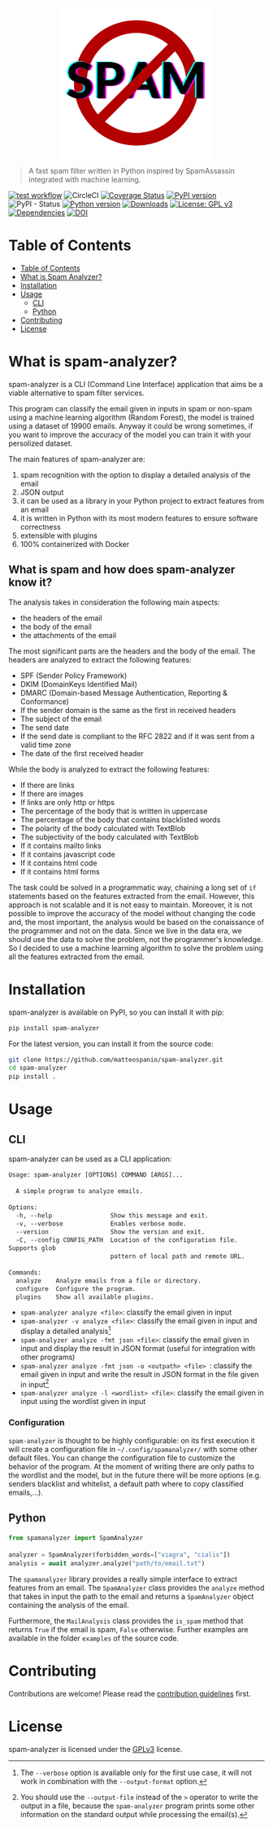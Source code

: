 <p style="display:flex;align-items:center;justify-content:center">
    <img src="docs/assets/images/logo_transparent.png" width="300px" />
</p>

> A fast spam filter written in Python inspired by SpamAssassin integrated with machine learning.

[![test workflow](https://github.com/matteospanio/spam-analyzer/actions/workflows/test.yml/badge.svg)](https://github.com/matteospanio/spam-analyzer/actions/workflows/test.yml/badge.svg)
![CircleCI](https://img.shields.io/circleci/build/github/matteospanio/spam-analyzer?label=circleci-build&logo=CIRCLECI)
[![Coverage Status](https://coveralls.io/repos/github/matteospanio/spam-analyzer/badge.svg?branch=master)](https://coveralls.io/github/matteospanio/spam-analyzer?branch=master)
[![PyPI version](https://badge.fury.io/py/spam-analyzer.svg)](https://badge.fury.io/py/spam-analyzer)
![PyPI - Status](https://img.shields.io/pypi/status/spam-analyzer)
[![Python version](https://img.shields.io/badge/python-3.10%20%7C%203.11-blue)](https://img.shields.io/badge/python-3.10%20%7C%203.7%20%7C%203.11-blue)
[![Downloads](https://pepy.tech/badge/spam-analyzer)](https://pepy.tech/project/spam-analyzer)
[![License: GPL v3](https://img.shields.io/badge/License-GPLv3-blue.svg)](https://www.gnu.org/licenses/gpl-3.0)
[![Dependencies](https://img.shields.io/librariesio/github/matteospanio/spam-analyzer)](https://libraries.io/github/matteospanio/spam-analyzer)
[![DOI](https://zenodo.org/badge/565609735.svg)](https://zenodo.org/doi/10.5281/zenodo.10198893)

# Table of Contents

- [Table of Contents](#table-of-contents)
- [What is Spam Analyzer?](#what-is-spam-analyzer)
- [Installation](#installation)
- [Usage](#usage)
  * [CLI](#cli)
  * [Python](#python)
- [Contributing](#contributing)
- [License](#license)


# What is spam-analyzer?

spam-analyzer is a CLI (Command Line Interface) application that aims be a viable alternative to spam filter services.

This program can classify the email given in inputs in spam or non-spam using a machine learning algorithm (Random Forest), the model is trained using a dataset of 19900 emails. Anyway it could be wrong sometimes, if you want to improve the accuracy of the model you can train it with your persolized dataset.

The main features of spam-analyzer are:

1. spam recognition with the option to display a detailed analysis of the email
2. JSON output
3. it can be used as a library in your Python project to extract features from an email
4. it is written in Python with its most modern features to ensure software correctness
5. extensible with plugins
6. 100% containerized with Docker

## What is spam and how does spam-analyzer know it?

The analysis takes in consideration the following main aspects:
- the headers of the email
- the body of the email
- the attachments of the email

The most significant parts are the headers and the body of the email. The headers are analyzed to extract the following features:
- SPF (Sender Policy Framework)
- DKIM (DomainKeys Identified Mail)
- DMARC (Domain-based Message Authentication, Reporting & Conformance)
- If the sender domain is the same as the first in received headers
- The subject of the email
- The send date
- If the send date is compliant to the RFC 2822 and if it was sent from a valid time zone
- The date of the first received header

While the body is analyzed to extract the following features:
- If there are links
- If there are images
- If links are only http or https
- The percentage of the body that is written in uppercase
- The percentage of the body that contains blacklisted words
- The polarity of the body calculated with TextBlob
- The subjectivity of the body calculated with TextBlob
- If it contains mailto links
- If it contains javascript code
- If it contains html code
- If it contains html forms

The task could be solved in a programmatic way, chaining a long set of `if` statements based on the features extracted from the email. However, this approach is not scalable and it is not easy to maintain. Moreover, it is not possible to improve the accuracy of the model without changing the code and, the most important, the analysis would be based on the conaissance of the programmer and not on the data. Since we live in the data era, we should use the data to solve the problem, not the programmer's knowledge. So I decided to use a machine learning algorithm to solve the problem using all the features extracted from the email.

# Installation

spam-analyzer is available on PyPI, so you can install it with pip:

```bash
pip install spam-analyzer
```

For the latest version, you can install it from the source code:

```bash
git clone https://github.com/matteospanio/spam-analyzer.git
cd spam-analyzer
pip install .
```

# Usage

## CLI

spam-analyzer can be used as a CLI application:

```
Usage: spam-analyzer [OPTIONS] COMMAND [ARGS]...

  A simple program to analyze emails.

Options:
  -h, --help                Show this message and exit.
  -v, --verbose             Enables verbose mode.
  --version                 Show the version and exit.
  -C, --config CONFIG_PATH  Location of the configuration file. Supports glob
                            pattern of local path and remote URL.

Commands:
  analyze    Analyze emails from a file or directory.
  configure  Configure the program.
  plugins    Show all available plugins.
```

-  `spam-analyzer analyze <file>`: classify the email given in input
-  `spam-analyzer -v analyze <file>`: classify the email given in input and display a detailed analysis[^1]
-  `spam-analyzer analyze -fmt json <file>`: classify the email given in input and display the result in JSON format (useful for integration with other programs)
-  `spam-analyzer analyze -fmt json -o <outpath> <file> `: classify the email given in input and write the result in JSON format in the file given in input[^2]
-  `spam-analyzer analyze -l <wordlist> <file>`: classify the email given in input using the wordlist given in input

### Configuration

`spam-analyzer` is thought to be highly configurable: on its first execution it will create a configuration file in `~/.config/spamanalyzer/` with some other default files. You can change the configuration file to customize the behavior of the program. At the moment of writing there are only paths to the wordlist and the model, but in the future there will be more options (e.g. senders blacklist and whitelist, a default path where to copy classified emails,...).

[^1]: The `--verbose` option is available only for the first use case, it will not work in combination with the `--output-format` option.

[^2]: You should use the `--output-file` instead of the `>` operator to write the output in a file, because the `spam-analyzer` program prints some other information on the standard output while processing the email(s).

## Python

```python
from spamanalyzer import SpamAnalyzer

analyzer = SpamAnalyzer(forbidden_words=["viagra", "cialis"])
analysis = await analyzer.analyze("path/to/email.txt")
```

The `spamanalyzer` library provides a really simple interface to extract features from an email. The `SpamAnalyzer` class provides the `analyze` method that takes in input the path to the email and returns a `SpamAnalyzer` object containing the analysis of the email.

Furthermore, the `MailAnalysis` class provides the `is_spam` method that returns `True` if the email is spam, `False` otherwise. Further examples are available in the folder `examples` of the source code.

# Contributing

Contributions are welcome! Please read the [contribution guidelines](CONTRIBUTING.md) first.

# License

spam-analyzer is licensed under the [GPLv3](LICENSE) license.
